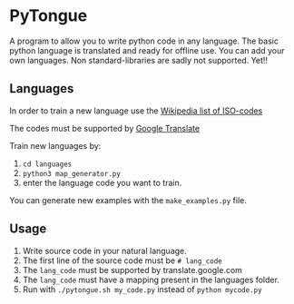 PyTongue
========

A program to allow you to write python code in any language.
The basic python language is translated and ready for offline use.
You can add your own languages. Non standard-libraries are sadly not supported.
Yet!!

Languages
---------

In order to train a new language use the [Wikipedia list of ISO-codes](https://en.wikipedia.org/wiki/List_of_ISO_639-1_codes)

The codes must be supported by [Google Translate](https://translate.google.com)

Train new languages by:

1. `cd languages`
2. `python3 map_generator.py`
3. enter the language code you want to train.

You can generate new examples with the `make_examples.py` file.

Usage
-----

1. Write source code in your natural language.
2. The first line of the source code must be `# lang_code`
3. The `lang_code` must be supported by translate.google.com
4. The `lang_code` must have a mapping present in the languages folder.
5. Run with `./pytongue.sh my_code.py` instead of `python mycode.py`
